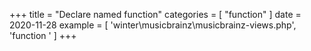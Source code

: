 +++
title = "Declare named function"
categories = [ "function" ]
date = 2020-11-28
example = [
   'winter\musicbrainz\musicbrainz-views.php', 'function '
]
+++
